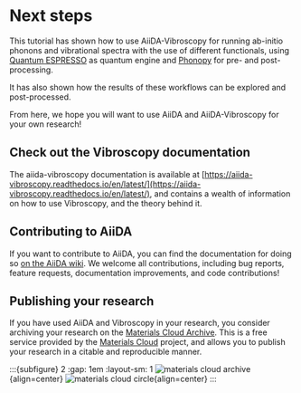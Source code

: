 # Next steps

This tutorial has shown how to use AiiDA-Vibroscopy for running ab-initio phonons and vibrational spectra with the use of different functionals, using [Quantum ESPRESSO](https://www.quantum-espresso.org/) as quantum engine and [Phonopy](https://phonopy.github.io/phonopy/) for pre- and post-processing.

It has also shown how the results of these workflows can be explored and post-processed.

From here, we hope you will want to use AiiDA and AiiDA-Vibroscopy for your own research!

## Check out the Vibroscopy documentation

The aiida-vibroscopy documentation is available at [https://aiida-vibroscopy.readthedocs.io/en/latest/](https://aiida-vibroscopy.readthedocs.io/en/latest/), and contains a wealth of information on how to use Vibroscopy, and the theory behind it.


## Contributing to AiiDA

If you want to contribute to AiiDA, you can find the documentation for doing so [on the AiiDA wiki](https://github.com/aiidateam/aiida-core/wiki).
We welcome all contributions, including bug reports, feature requests, documentation improvements, and code contributions!

## Publishing your research

If you have used AiiDA and Vibroscopy in your research, you consider archiving your research on the [Materials Cloud Archive](https://archive.materialscloud.org/).
This is a free service provided by the [Materials Cloud](https://www.materialscloud.org/) project,
and allows you to publish your research in a citable and reproducible manner.

:::{subfigure} 2
:gap: 1em
:layout-sm: 1
![materials cloud archive](_static/aiida/materials-cloud-logo.png){align=center}
![materials cloud circle](_static/aiida/materials-cloud-circle.png){align=center}
:::
